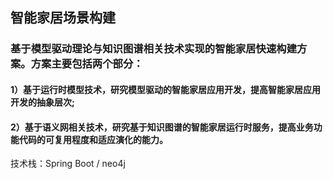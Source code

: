 ﻿## 智能家居场景构建


### 基于模型驱动理论与知识图谱相关技术实现的智能家居快速构建方案。方案主要包括两个部分：
#### 1）基于运行时模型技术，研究模型驱动的智能家居应用开发，提高智能家居应用开发的抽象层次; 
#### 2）基于语义网相关技术，研究基于知识图谱的智能家居运行时服务，提高业务功能代码的可复用程度和适应演化的能力。


技术栈：Spring Boot / neo4j
